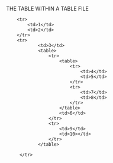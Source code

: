  THE TABLE WITHIN A TABLE FILE


<table>
		
  		<tr>
  			<td>1</td>
    		<td>2</td>
  		</tr>
  		<tr>
			    <td>3</td>
			    <table>
			    	<tr>
			    		<table>
			    			<tr>
			    				<td>4</td>
			    				<td>5</td>
			    			</tr>
			    			<tr>
			    				<td>7</td>
			    				<td>8</td>
			    			</tr>
			    		</table> 
			   			<td>6</td>
		    		</tr>
		    		<tr>
		    			<td>9</td>
		    			<td>10></td>
		    		</tr>	
			    </table>
			    
         </tr>
</table>


    		
  			